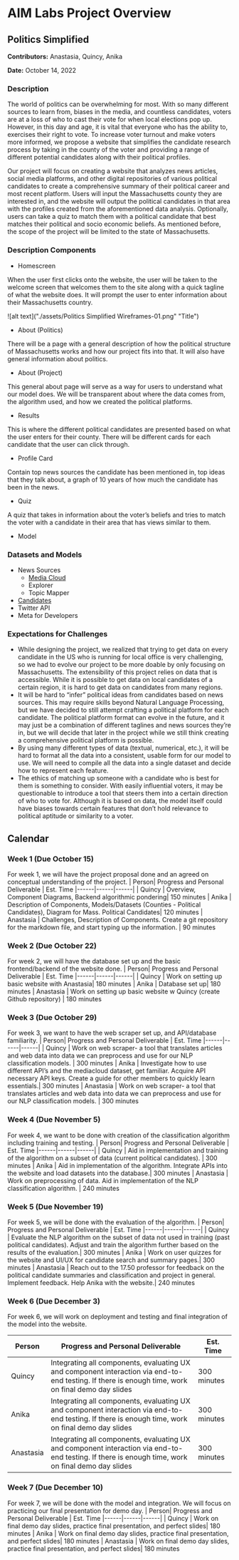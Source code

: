 # AIM Labs Project Overview
## Politics Simplified
**Contributors:** Anastasia, Quincy, Anika

**Date:** October 14, 2022

### Description
The world of politics can be overwhelming for most. With so many different sources to learn from, biases in the media, and countless candidates, voters are at a loss of who to cast their vote for when local elections pop up. However, in this day and age, it is vital that everyone who has the ability to, exercises their right to vote. To increase voter turnout and make voters more informed, we propose a website that simplifies the candidate research process by taking in the county of the voter and providing a range of different potential candidates along with their political profiles.

Our project will focus on creating a website that analyzes news articles, social media platforms, and other digital repositories of various political candidates to create a comprehensive summary of their political career and most recent platform. Users will input the Massachusetts county they are interested in, and the website will output the political candidates in that area with the profiles created from the aforementioned data analysis. Optionally, users can take a quiz to match them with a political candidate that best matches their political and socio economic beliefs. As mentioned before, the scope of the project will be limited to the state of Massachusetts.

### Description Components
* Homescreen
  
When the user first clicks onto the website, the user will be taken to the welcome screen that welcomes them to the site along with a quick tagline of what the website does. It will prompt the user to enter information about their Massachusetts country. 

![alt text]("./assets/Politics Simplified Wireframes-01.png" "Title")

* About (Politics)

There will be a page with a general description of how the political structure of Massachusetts works and how our project fits into that. It will also have general information about politics. 

* About (Project)
  
This general about page will serve as a way for users to understand what our model does. We will be transparent about where the data comes from, the algorithm used, and how we created the political platforms. 

* Results

This is where the different political candidates are presented based on what the user enters for their county. There will be different cards for each candidate that the user can click through. 

* Profile Card

Contain top news sources the candidate has been mentioned in, top ideas that they talk about, a graph of 10 years of how much the candidate has been in the news. 

* Quiz
  
A quiz that takes in information about the voter’s beliefs and tries to match the voter with a candidate in their area that has views similar to them. 

* Model

### Datasets and Models

* News Sources
  * [Media Cloud](https://mediacloud.org/)
  * Explorer
  * Topic Mapper
* [Candidates](https://www.sec.state.ma.us/ele/ele22/state_election_candidates22.htm)
* Twitter API
* Meta for Developers

### Expectations for Challenges
* While designing the project, we realized that trying to get data on every candidate in the US who is running for local office is very challenging, so we had to evolve our project to be more doable by only focusing on Massachusetts. The extensibility of this project relies on data that is accessible. While it is possible to get data on local candidates of a certain region, it is hard to get data on candidates from many regions. 
* It will be hard to “infer” political ideas from candidates based on news sources. This may require skills beyond Natural Language Processing, but we have decided to still attempt crafting a political platform for each candidate. The political platform format can evolve in the future, and it may just be a combination of different taglines and news sources they’re in, but we will decide that later in the project while we still think creating a comprehensive political platform is possible. 
* By using many different types of data (textual, numerical, etc.), it will be hard to format all the data into a consistent, usable form for our model to use. We will need to compile all the data into a single dataset and decide how to represent each feature. 
* The ethics of matching up someone with a candidate who is best for them is something to consider. With easily influential voters, it may be questionable to introduce a tool that steers them into a certain direction of who to vote for. Although it is based on data, the model itself could have biases towards certain features that don’t hold relevance to political aptitude or similarity to a voter.

## Calendar

### Week 1 (Due October 15)
For week 1, we will have the project proposal done and an agreed on conceptual understanding of the project. 
| Person| Progress and Personal Deliverable | Est. Time
|------|------|------|
| Quincy | Overview, Component Diagrams, Backend algorithmic pondering| 150 minutes
| Anika | Description of Components, Models/Datasets (Counties - Political Candidates), Diagram for Mass. Political Candidates| 120 minutes
| Anastasia | Challenges, Description of Components. Create a git repository for the markdown file, and start typing up the information. | 90 minutes

### Week 2 (Due October 22)
For week 2, we will have the database set up and the basic frontend/backend of the website done. 
| Person| Progress and Personal Deliverable | Est. Time
|------|------|------|
| Quincy | Work on setting up basic website with Anastasia| 180 minutes
| Anika | Database set up| 180 minutes
| Anastasia | Work on setting up basic website w Quincy (create Github repository) | 180 minutes

### Week 3 (Due October 29)
For week 3, we want to have the web scraper set up, and API/database familiarity. 
| Person| Progress and Personal Deliverable | Est. Time
|------|------|------|
| Quincy | Work on web scraper- a tool that translates articles and web data into data we can preprocess and use for our NLP classification models. | 300 minutes
| Anika | Investigate how to use different API’s and the mediacloud dataset, get familiar. Acquire API necessary API keys. Create a guide for other members to quickly learn essentials.| 300 minutes
| Anastasia | Work on web scraper- a tool that translates articles and web data into data we can preprocess and use for our NLP classification models.  | 300 minutes

### Week 4 (Due November 5)
For week 4, we want to be done with creation of the classification algorithm including training and testing. 
| Person| Progress and Personal Deliverable | Est. Time
|------|------|------|
| Quincy | Aid in implementation and training of the algorithm on a subset of data (current political candidates). | 300 minutes
| Anika | Aid in implementation of the algorithm. Integrate APIs into the website and load datasets into the database.| 300 minutes
| Anastasia | Work on preprocessing of data. Aid in implementation of the NLP classification algorithm. | 240 minutes

### Week 5 (Due November 19)
For week 5, we will be done with the evaluation of the algorithm. 
| Person| Progress and Personal Deliverable | Est. Time
|------|------|------|
| Quincy | Evaluate the NLP algorithm on the subset of data not used in training (past political candidates). Adjust and train the algorithm further based on the results of the evaluation.| 300 minutes
| Anika | Work on user quizzes for the website and UI/UX for candidate search and summary pages.| 300 minutes
| Anastasia | Reach out to the 17.50 professor for feedback on the political candidate summaries and classification and project in general. Implement feedback. Help Anika with the website.| 240 minutes

### Week 6 (Due December 3)
For week 6, we will work on deployment and testing and final integration of the model into the website. 

| Person| Progress and Personal Deliverable | Est. Time
|------|------|------|
| Quincy | Integrating all components, evaluating UX and component interaction via end-to-end testing. If there is enough time, work on final demo day slides| 300 minutes
| Anika | Integrating all components, evaluating UX and component interaction via end-to-end testing. If there is enough time, work on final demo day slides| 300 minutes
| Anastasia | Integrating all components, evaluating UX and component interaction via end-to-end testing. If there is enough time, work on final demo day slides| 300 minutes

### Week 7 (Due December 10)
For week 7, we will be done with the model and integration. We will focus on practicing our final presentation for demo day. 
| Person| Progress and Personal Deliverable | Est. Time
|------|------|------|
| Quincy | Work on final demo day slides, practice final presentation, and perfect slides| 180 minutes
| Anika | Work on final demo day slides, practice final presentation, and perfect slides| 180 minutes
| Anastasia | Work on final demo day slides, practice final presentation, and perfect slides| 180 minutes

